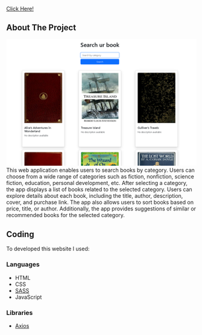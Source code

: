 <a href="https://srcurbook.netlify.app/">Click Here!</a>

## About The Project

![Descrizione dell'immagine](./src/img/imgog.png)
This web application enables users to search books by category. Users can choose from a wide range of categories such as fiction, nonfiction, science fiction, education, personal development, etc. After selecting a category, the app displays a list of books related to the selected category. Users can explore details about each book, including the title, author, description, cover, and purchase link. The app also allows users to sort books based on price, title, or author. Additionally, the app provides suggestions of similar or recommended books for the selected category.

## Coding

To developed this website I used:

### Languages

- HTML
- CSS
- [SASS](https://sass-lang.com)
- JavaScript

### Libraries

- [Axios](https://axios-http.com/)
